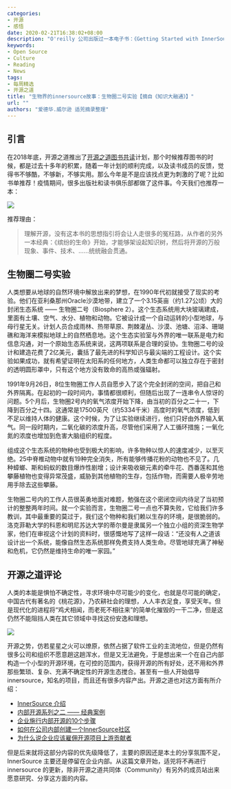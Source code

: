 ```yaml
---
categories:
- 开源
- 感悟
date: 2020-02-21T16:38:02+08:00
description: "O'reilly 公司出版过一本电子书：《Getting Started with InnerSource》，封面是一个鱼缸，比喻将海洋的生态移植到可观赏的现代人的客厅，这是一个非常恰当的隐喻，但是innersource真的能否生效？确实只是很多人一厢情愿罢了，我们暂时不论成功与否，我们找一个生物界的故事来读一读。我的意思是你能找完开源所有的因素吗？"
keywords:
- Open Source
- Culture
- Reading
- News
tags:
- 每周精选
- 开源之道
title: "生物界的innersource故事：生物圈二号实验【摘自《知识大融通》】"
url: ""
authors: "爱德华.威尔逊 适兕摘录整理"
---
```


## 引言

在2018年底，开源之道推出了[开源之道图书共读](/posts/paper_or_book_reading/establish_reading_os_community)计划，那个时候推荐图书的时候，都是过去十多年的积累，随着一年计划的顺利完成，以及读书成员的反馈，觉得书不够酷，不够新，不够实用。那么今年是不是应该找点更为刺激的了呢？比如书单推荐！疫情期间，很多出版社和读书俱乐部都做了这件事。今天我们也推荐一本：

[![](https://img3.doubanio.com/view/subject/l/public/s29053200.jpg)](https://book.douban.com/subject/26733566/)

推荐理由：

>  理解开源，没有这本书的思想指引将会让人走很多的冤枉路，从作者的另外一本经典：《缤纷的生命》开始，才能够架设起知识树，然后将开源的万般现象、事件、技术、......统统融会贯通。

## 生物圈二号实验

人类想要从地球的自然环境中解放出来的梦想，在1990年代初就接受了现实的考验。他们在亚利桑那州Oracle沙漠地带，建立了一个3.15英亩（约1.27公顷）大的封闭生态系统 —— 生物圈二号（Biosphere 2）。这个生态系统用大块玻璃建成，里面有土壤、空气、水分、植物和动物。它被设计成一个自动运转的小型地球，与母行星无关。计划人员合成雨林、热带草原、荆棘灌丛、沙漠、池塘、沼泽、珊瑚礁和海洋来模拟地球上的自然栖息地。这个生态实验室与外界的唯一联系是电力和信息沟通，对一个原始生态系统来说，这两项联系是合理的妥协。生物圈二号的设计和建造花费了2亿美元，囊括了最先进的科学知识与最尖端的工程设计。这个实验如果成功，就有希望证明在太阳系的任何地方，人类生命都可以独立存在于密封的透明圆形罩中，只有这个地方没有致命的高热或强辐射。

1991年9月26日，8位生物圈工作人员自愿步入了这个完全封闭的空间，把自己和外界隔离。在起初的一段时间内，事情都很顺利，但随后出现了一连串令人惊讶的问题。5个月后，生物圈2号内的氧气浓度开始下降，由当初的百分之二十一，下降到百分之十四。这通常是17500英尺（约5334千米）高度时的氧气浓度，低到不足以维持人体的健康。这个时候，为了让实验继续进行，他们只好由外界输入氧气。同一段时期内，二氧化碳的浓度升高，尽管他们采用了人工循环措施；一氧化氮的浓度也增加到危害大脑组织的程度。

组成这个生态系统的物种也受到极大的影响，许多物种以惊人的速度减少，以至灭绝。25中脊椎动物中就有19种完全消失，所有能够传播花粉的动物也不见了。几种蟑螂、斯和蚂蚁的数目爆炸性剧增；设计来吸收碳元素的牵牛花、西番莲和其他攀藤植物也变得异常茂盛，威胁到其他植物的生存，包括作物，而需要人极辛劳地用手除去这些攀藤。

生物圈二号内的工作人员很英勇地面对难题，勉强在这个密闭空间内待足了当初预计的整整两年时间。就一个实验而言，生物圈二号一点也不算失败，它给我们许多教训，其中最重要的莫过于，我们这个物种和我们赖以生存的环境，是很脆弱的。洛克菲勒大学的科恩和明尼苏达大学的蒂尔曼是隶属另一个独立小组的资深生物学家，他们在审视这个计划的资料时，很感慨地写了这样一段话：“还没有人之道该设计出一个系统，能像自然生态系统那样免费支持人类生命。尽管地球充满了神秘和危机，它仍然是维持生命的唯一家园。”

## 开源之道评论

人类的本能是惧怕不确定性，寻求环境中尽可能少的变化，也就是尽可能的确定，中国古代有著名的《桃花源》，乃农耕社会的理想，人人丰衣足食，享受天年。但是现代化的进程将“鸡犬相闻，而老死不相往来”的简单化摧毁的一干二净，但是这仍然不能阻挡人类在其它领域中寻找这份安逸和理想。

![](https://www.oreilly.com/radar/wp-content/uploads/sites/3/2019/06/dreamstime_m_29456819-718b8c8d5cd2cb2a0faa8293cc03195a-1.jpg)

开源之势，仿若星星之火可以燎原，依然占据了软件工业的主流地位，但是仍然有很多公司和组织不愿意趟这趟浑水，但是又无法避免，于是想出来一个在自己内部构造一个小型的开源环境，在可控的范围内，获得开源的所有好处，还不用和外界那些繁琐、复杂、充满不确定性的开源生态搅合。甚至有一些人开始倡导innersource，知名的项目，而且还有很多内容产出。开源之道也对这方面有所介绍：

* [InnerSource 介绍](posts/innersource/introduction_of_innersource/)
* [内部开源系列之二 —— 经典案例](posts/innersource/use_case_of_innersource)
* [企业施行内部开源的10个步骤](posts/innersource/10_steps_to_innersource_in_your_organizatio)
* [如何在公司内部创建一个InnerSource社区](posts/innersource/how_to_create_an_innersource_community)
* [为什么说企业应该雇佣开源项目上游贡献者](posts/innersource/why_you_should_hire_upstream)

但是后来就将这部分内容的优先级降低了，主要的原因还是本土的分享氛围不足，InnerSource 主要还是停留在企业内部。从这篇文章开始，适兕将不再进行 innersource 的更新，除非开源之道共同体（Community）有另外的成员站出来愿意研究、分享这方面的内容。